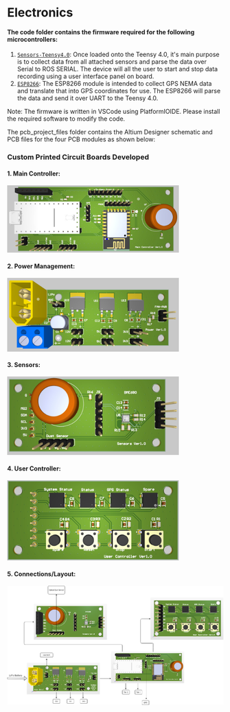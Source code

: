 # Electronics

#### The code folder contains the firmware required for the following microcontrollers:
1. [`Sensors-Teensy4.0`](https://github.com/esteban-andrade/AutonomousFireDataCollect/tree/main/Electronics/code/Sensors-Teensy4.0): Once loaded onto the Teensy 4.0, it's main purpose is to collect data from all attached sensors and parse the data over Serial to ROS SERIAL. The device will all the user to start and stop data recording using a user interface panel on board.
2. [`ESP8266`](https://github.com/kyleprr/AutonomousFireDataCollect/tree/main/Electronics/Atmega328p-GPS): The ESP8266 module is intended to collect GPS NEMA data and translate that into GPS coordinates for use. The ESP8266 will parse the data and send it over UART to the Teensy 4.0. 

Note: The firmware is written in VSCode using PlatformIOIDE. Please install the required software to modify the code.



The pcb_project_files folder contains the Altium Designer schematic and PCB files for the four PCB modules as shown below:

### Custom Printed Circuit Boards Developed


#### 1. Main Controller:
<img src="https://github.com/kyleprr/Autonomous-Perception-Bushfires-Electronics/blob/main/Images/Main-Controller.jpg" width="400">

#### 2. Power Management:
<img src="https://github.com/kyleprr/Autonomous-Perception-Bushfires-Electronics/blob/main/Images/Power-Management.jpg" width="400">

#### 3. Sensors:
<img src="https://github.com/kyleprr/Autonomous-Perception-Bushfires-Electronics/blob/main/Images/Sensors.jpg" width="400">

#### 4. User Controller:
<img src="https://github.com/kyleprr/Autonomous-Perception-Bushfires-Electronics/blob/main/Images/User-Controller.jpg" width="400">

#### 5. Connections/Layout:
<img src="https://github.com/kyleprr/Autonomous-Perception-Bushfires-Electronics/blob/main/Images/Connections.png" width="1200">
